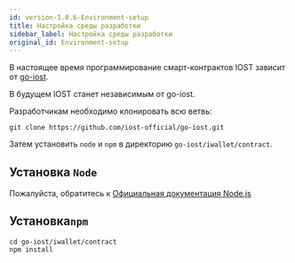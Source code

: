 ```yaml
---
id: version-1.0.6-Environment-setup
title: Настройка среды разработки
sidebar_label: Настройка среды разработки
original_id: Environment-setup
---
```


В настоящее время программирование смарт-контрактов IOST зависит от [go-iost](https://github.com/iost-official/go-iost).

В будущем IOST станет независимым от go-iost.

Разработчикам необходимо клонировать всю ветвь:

```shell
git clone https://github.com/iost-official/go-iost.git
```

Затем установить `node` и `npm` в директорию `go-iost/iwallet/contract`.

## Установка ```Node```

Пожалуйста, обратитесь к [Официальная документация Node.js](https://nodejs.org/en/download/package-manager/#macos)

## Установка```npm```

```git
cd go-iost/iwallet/contract
npm install
```
